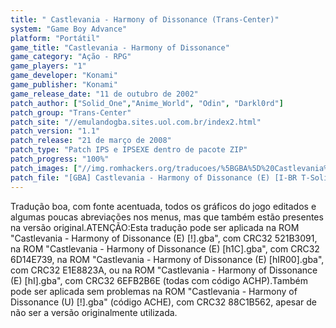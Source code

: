 ```yaml
---
title: " Castlevania - Harmony of Dissonance (Trans-Center)"
system: "Game Boy Advance"
platform: "Portátil"
game_title: "Castlevania - Harmony of Dissonance"
game_category: "Ação - RPG"
game_players: "1"
game_developer: "Konami"
game_publisher: "Konami"
game_release_date: "11 de outubro de 2002"
patch_author: ["Solid_One","Anime_World", "Odin", "Darkl0rd"]
patch_group: "Trans-Center"
patch_site: "//emulandogba.sites.uol.com.br/index2.html"
patch_version: "1.1"
patch_release: "21 de março de 2008"
patch_type: "Patch IPS e IPSEXE dentro de pacote ZIP"
patch_progress: "100%"
patch_images: ["//img.romhackers.org/traducoes/%5BGBA%5D%20Castlevania%20-%20Harmony%20of%20Dissonance%20-%20Trans-Center%20-%201.png","//img.romhackers.org/traducoes/%5BGBA%5D%20Castlevania%20-%20Harmony%20of%20Dissonance%20-%20Trans-Center%20-%202.png","//img.romhackers.org/traducoes/%5BGBA%5D%20Castlevania%20-%20Harmony%20of%20Dissonance%20-%20Trans-Center%20-%203.png"]
patch_file: "[GBA] Castlevania - Harmony of Dissonance (E) [I-BR T-Solid_one, Anime_World, Odin e Darkl0rd G-Trans-Center V-1.1 P-100% A-2008].zip"
---
```

Tradução boa, com fonte acentuada, todos os gráficos do jogo editados e algumas poucas abreviações nos menus, mas que também estão presentes na versão original.ATENÇÃO:Esta tradução pode ser aplicada na ROM "Castlevania - Harmony of Dissonance (E) [!].gba", com CRC32 521B3091, na ROM "Castlevania - Harmony of Dissonance (E) [h1C].gba", com CRC32 6D14E739, na ROM "Castlevania - Harmony of Dissonance (E) [hIR00].gba", com CRC32 E1E8823A, ou na ROM "Castlevania - Harmony of Dissonance (E) [hI].gba", com CRC32 6EFB2B6E (todas com código ACHP).Também pode ser aplicada sem problemas na ROM "Castlevania - Harmony of Dissonance (U) [!].gba" (código ACHE), com CRC32 88C1B562, apesar de não ser a versão originalmente utilizada.